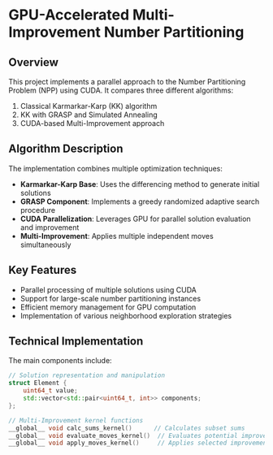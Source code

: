 # GPU-Accelerated Multi-Improvement Number Partitioning

## Overview
This project implements a parallel approach to the Number Partitioning Problem (NPP) using CUDA. It compares three different algorithms:
1. Classical Karmarkar-Karp (KK) algorithm
2. KK with GRASP and Simulated Annealing
3. CUDA-based Multi-Improvement approach

## Algorithm Description
The implementation combines multiple optimization techniques:
- **Karmarkar-Karp Base**: Uses the differencing method to generate initial solutions
- **GRASP Component**: Implements a greedy randomized adaptive search procedure
- **CUDA Parallelization**: Leverages GPU for parallel solution evaluation and improvement
- **Multi-Improvement**: Applies multiple independent moves simultaneously

## Key Features
- Parallel processing of multiple solutions using CUDA
- Support for large-scale number partitioning instances
- Efficient memory management for GPU computation
- Implementation of various neighborhood exploration strategies

## Technical Implementation
The main components include:
```cpp
// Solution representation and manipulation
struct Element {
    uint64_t value;
    std::vector<std::pair<uint64_t, int>> components;
};

// Multi-Improvement kernel functions
__global__ void calc_sums_kernel()      // Calculates subset sums
__global__ void evaluate_moves_kernel()  // Evaluates potential improvements
__global__ void apply_moves_kernel()     // Applies selected improvements
